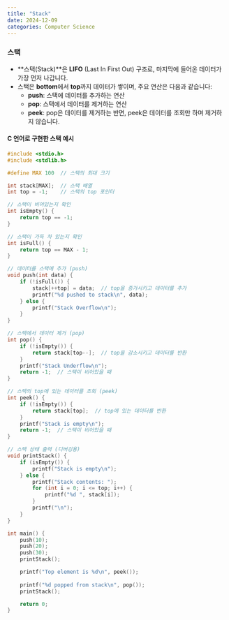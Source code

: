 ```yaml
---
title: "Stack"
date: 2024-12-09
categories: Computer Science
---
```


### 스택

- **스택(Stack)**은 **LIFO** (Last In First Out) 구조로, 마지막에 들어온 데이터가 가장 먼저 나갑니다.
- 스택은 **bottom**에서 **top**까지 데이터가 쌓이며, 주요 연산은 다음과 같습니다:
  - **push**: 스택에 데이터를 추가하는 연산
  - **pop**: 스택에서 데이터를 제거하는 연산
  - **peek**: pop은 데이터를 제거하는 반면, peek은 데이터를 조회만 하며 제거하지 않습니다.

#### C 언어로 구현한 스택 예시

```c
#include <stdio.h>
#include <stdlib.h>

#define MAX 100  // 스택의 최대 크기

int stack[MAX];  // 스택 배열
int top = -1;    // 스택의 top 포인터

// 스택이 비어있는지 확인
int isEmpty() {
    return top == -1;
}

// 스택이 가득 차 있는지 확인
int isFull() {
    return top == MAX - 1;
}

// 데이터를 스택에 추가 (push)
void push(int data) {
    if (!isFull()) {
        stack[++top] = data;  // top을 증가시키고 데이터를 추가
        printf("%d pushed to stack\n", data);
    } else {
        printf("Stack Overflow\n");
    }
}

// 스택에서 데이터 제거 (pop)
int pop() {
    if (!isEmpty()) {
        return stack[top--];  // top을 감소시키고 데이터를 반환
    }
    printf("Stack Underflow\n");
    return -1;  // 스택이 비어있을 때
}

// 스택의 top에 있는 데이터를 조회 (peek)
int peek() {
    if (!isEmpty()) {
        return stack[top];  // top에 있는 데이터를 반환
    }
    printf("Stack is empty\n");
    return -1;  // 스택이 비어있을 때
}

// 스택 상태 출력 (디버깅용)
void printStack() {
    if (isEmpty()) {
        printf("Stack is empty\n");
    } else {
        printf("Stack contents: ");
        for (int i = 0; i <= top; i++) {
            printf("%d ", stack[i]);
        }
        printf("\n");
    }
}

int main() {
    push(10);
    push(20);
    push(30);
    printStack();

    printf("Top element is %d\n", peek());
    
    printf("%d popped from stack\n", pop());
    printStack();

    return 0;
}
```
